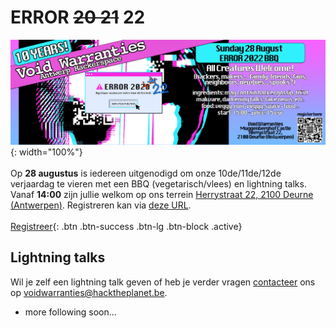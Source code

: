 # ERROR ~~20 21~~ 22

![ERROR ~~20 21~~ 22 banner](/assets/img/VoidWarranties_ERROR_2022_BBQ.png){: width="100%"}
\
\
Op **28 augustus** is iedereen uitgenodigd om onze 10de/11de/12de verjaardag te vieren met een BBQ (vegetarisch/vlees) en lightning talks. Vanaf **14:00** zijn jullie welkom op ons terrein [Herrystraat 22, 2100 Deurne (Antwerpen)](locatie.html). Registreren kan via [deze URL](https://docs.google.com/forms/d/e/1FAIpQLSdka2r1p6A7xck9vdHl6UYHZE41D8T6NpTZaeM8D73wl0-i0g/viewform). 
\
\
[Registreer](https://docs.google.com/forms/d/e/1FAIpQLSdka2r1p6A7xck9vdHl6UYHZE41D8T6NpTZaeM8D73wl0-i0g/viewform){: .btn .btn-success .btn-lg .btn-block .active}



## Lightning talks

Wil je zelf een lightning talk geven of heb je verder vragen [contacteer](contact.html) ons op [voidwarranties@hacktheplanet.be](mailto:voidwarranties@hacktheplanet.be). 
<!--* [PolyPerception](https://www.polyperception.com/) - **Nicolas Braem**\
We use cameras and Artificial Intelligence to track and characterise every single object that flows through material recovery facilities. -->
* more following soon...
